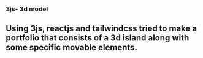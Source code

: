 ### 3js- 3d model 

## Using 3js, reactjs and tailwindcss tried to make a portfolio that consists of a 3d island along with some specific movable elements.
